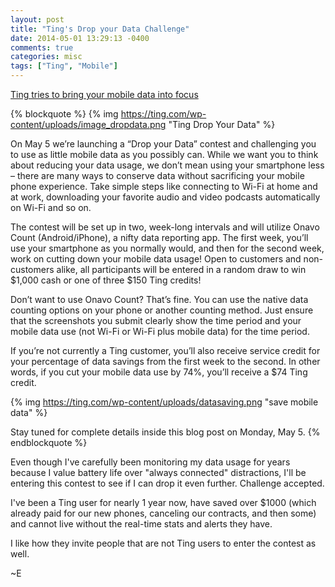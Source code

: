```yaml
---
layout: post
title: "Ting's Drop your Data Challenge"
date: 2014-05-01 13:29:13 -0400
comments: true
categories: misc
tags: ["Ting", "Mobile"]
---
```

[Ting tries to bring your mobile data into focus](https://ting.com/blog/drop-your-data-challenge-get-ready/)

{% blockquote %}
{% img https://ting.com/wp-content/uploads/image_dropdata.png "Ting Drop Your Data" %}

On May 5 we’re launching a “Drop your Data” contest and challenging you to use as little mobile data as you possibly can. While we want you to think about reducing your data usage, we don’t mean using your smartphone less – there are many ways to conserve data without sacrificing your mobile phone experience. Take simple steps like connecting to Wi-Fi at home and at work, downloading your favorite audio and video podcasts automatically on Wi-Fi and so on.

The contest will be set up in two, week-long intervals and will utilize Onavo Count (Android/iPhone), a nifty data reporting app. The first week, you’ll use your smartphone as you normally would, and then for the second week, work on cutting down your mobile data usage! Open to customers and non-customers alike, all participants will be entered in a random draw to win $1,000 cash or one of three $150 Ting credits!

Don’t want to use Onavo Count? That’s fine. You can use the native data counting options on your phone or another counting method. Just ensure that the screenshots you submit clearly show the time period and your mobile data use (not Wi-Fi or Wi-Fi plus mobile data) for the time period.

If you’re not currently a Ting customer, you’ll also receive service credit for your percentage of data savings from the first week to the second. In other words, if you cut your mobile data use by 74%, you’ll receive a $74 Ting credit.

{% img https://ting.com/wp-content/uploads/datasaving.png "save mobile data" %}

Stay tuned for complete details inside this blog post on Monday, May 5.
{% endblockquote %}

Even though I've carefully been monitoring my data usage for years because I value battery life
over "always connected" distractions, I'll be entering this contest to see if I can drop it even
further.  Challenge accepted.

I've been a Ting user for nearly 1 year now, have saved over $1000 (which already paid for our new phones,
canceling our contracts, and then some) and cannot live without the real-time stats and alerts they
have.  

I like how they invite people that are not Ting users to enter the contest as well.

~E